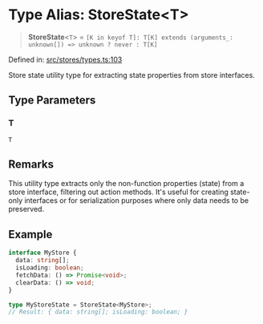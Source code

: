 # Type Alias: StoreState\<T\>

> **StoreState**\<`T`\> = `` [K in keyof T]: T[K] extends (arguments_: unknown[]) => unknown ? never : T[K] ``

Defined in: [src/stores/types.ts:103](https://github.com/Nick2bad4u/Uptime-Watcher/blob/2a45eeb1723f8f7089001af2c92aa07d82dfe7e4/src/stores/types.ts#L103)

Store state utility type for extracting state properties from store interfaces.

## Type Parameters

### T

`T`

## Remarks

This utility type extracts only the non-function properties (state) from a store
interface, filtering out action methods. It's useful for creating state-only
interfaces or for serialization purposes where only data needs to be preserved.

## Example

```typescript
interface MyStore {
  data: string[];
  isLoading: boolean;
  fetchData: () => Promise<void>;
  clearData: () => void;
}

type MyStoreState = StoreState<MyStore>;
// Result: { data: string[]; isLoading: boolean; }
```
